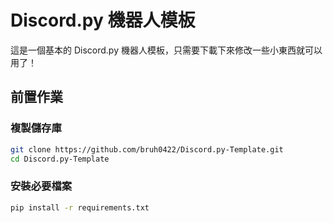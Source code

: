 # Discord.py 機器人模板
這是一個基本的 Discord.py 機器人模板，只需要下載下來修改一些小東西就可以用了！

## 前置作業
### 複製儲存庫
```bash
git clone https://github.com/bruh0422/Discord.py-Template.git
cd Discord.py-Template
```

### 安裝必要檔案
```bash
pip install -r requirements.txt